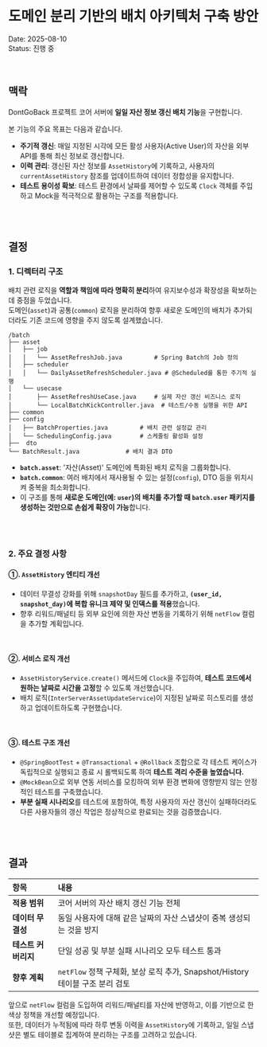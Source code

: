 # 도메인 분리 기반의 배치 아키텍처 구축 방안

Date: 2025-08-10  
Status: 진행 중

<br/>

## 맥락

DontGoBack 프로젝트 코어 서버에 **일일 자산 정보 갱신 배치 기능**을 구현합니다.

본 기능의 주요 목표는 다음과 같습니다.

- **주기적 갱신**: 매일 지정된 시각에 모든 활성 사용자(Active User)의 자산을 외부 API를 통해 최신 정보로 갱신합니다.
- **이력 관리**: 갱신된 자산 정보를 `AssetHistory`에 기록하고, 사용자의 `currentAssetHistory` 참조를 업데이트하여 데이터 정합성을 유지합니다.
- **테스트 용이성 확보**: 테스트 환경에서 날짜를 제어할 수 있도록 `Clock` 객체를 주입하고 Mock을 적극적으로 활용하는 구조를 적용합니다.

<br/>
<br/>

## 결정

### 1. 디렉터리 구조

배치 관련 로직을 **역할과 책임에 따라 명확히 분리**하여 유지보수성과 확장성을 확보하는 데 중점을 두었습니다.  
 도메인(`asset`)과 공통(`common`) 로직을 분리하여 향후 새로운 도메인의 배치가 추가되더라도 기존 코드에 영향을 주지 않도록 설계했습니다.

```
/batch
├── asset
│   ├── job
│   │   └── AssetRefreshJob.java         # Spring Batch의 Job 정의
│   ├── scheduler
│   │   └── DailyAssetRefreshScheduler.java # @Scheduled를 통한 주기적 실행
│   └── usecase
│       ├── AssetRefreshUseCase.java     # 실제 자산 갱신 비즈니스 로직
│       └── LocalBatchKickController.java  # 테스트/수동 실행을 위한 API
├── common
├── config
│   ├── BatchProperties.java         # 배치 관련 설정값 관리
│   └── SchedulingConfig.java        # 스케줄링 활성화 설정
├──  dto
└── BatchResult.java             # 배치 결과 DTO
```

- **`batch.asset`**: '자산(Asset)' 도메인에 특화된 배치 로직을 그룹화합니다.
- **`batch.common`**: 여러 배치에서 재사용될 수 있는 설정(`config`), DTO 등을 위치시켜 중복을 최소화합니다.
- 이 구조를 통해 **새로운 도메인(예: `user`)의 배치를 추가할 때 `batch.user` 패키지를 생성하는 것만으로 손쉽게 확장이 가능**합니다.

<br/>
<br/>

### 2. 주요 결정 사항

#### ①. `AssetHistory` 엔티티 개선

- 데이터 무결성 강화를 위해 `snapshotDay` 필드를 추가하고, **`(user_id, snapshot_day)`에 복합 유니크 제약 및 인덱스를 적용**했습니다.
- 향후 리워드/패널티 등 외부 요인에 의한 자산 변동을 기록하기 위해 `netFlow` 컬럼을 추가할 계획입니다.

<br/>

#### ②. 서비스 로직 개선

- `AssetHistoryService.create()` 메서드에 `Clock`을 주입하여, **테스트 코드에서 원하는 날짜로 시간을 고정**할 수 있도록 개선했습니다.
- 배치 로직(`InterServerAssetUpdateService`)이 지정된 날짜로 히스토리를 생성하고 업데이트하도록 구현했습니다.

<br/>

#### ③. 테스트 구조 개선

- `@SpringBootTest` + `@Transactional` + `@Rollback` 조합으로 각 테스트 케이스가 독립적으로 실행되고 종료 시 롤백되도록 하여 **테스트 격리 수준을 높였습니다.**
- `@MockBean`으로 외부 연동 서비스를 모킹하여 외부 환경 변화에 영향받지 않는 안정적인 테스트를 구축했습니다.
- **부분 실패 시나리오**를 테스트에 포함하여, 특정 사용자의 자산 갱신이 실패하더라도 다른 사용자들의 갱신 작업은 정상적으로 완료되는 것을 검증했습니다.

<br/>
<br/>

## 결과

| 항목                | 내용                                                                          |
| :------------------ | :---------------------------------------------------------------------------- |
| **적용 범위**       | 코어 서버의 자산 배치 갱신 기능 전체                                          |
| **데이터 무결성**   | 동일 사용자에 대해 같은 날짜의 자산 스냅샷이 중복 생성되는 것을 방지          |
| **테스트 커버리지** | 단일 성공 및 부분 실패 시나리오 모두 테스트 통과                              |
| **향후 계획**       | `netFlow` 정책 구체화, 보상 로직 추가, Snapshot/History 테이블 구조 분리 검토 |

앞으로 `netFlow` 컬럼을 도입하여 리워드/패널티를 자산에 반영하고, 이를 기반으로 한 색상 정책을 개선할 예정입니다.  
또한, 데이터가 누적됨에 따라 하루 변동 이력을 `AssetHistory`에 기록하고, 일일 스냅샷은 별도 테이블로 집계하여 분리하는 구조를 고려하고 있습니다.
